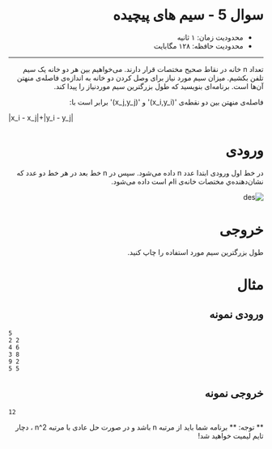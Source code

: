 <div dir="rtl">

# سوال 5 - سیم های پیچیده


+ محدودیت زمان: ۱ ثانیه
+ محدودیت حافظه: ۱۲۸ مگابایت

----------

تعداد n خانه در نقاط صحیح مختصات قرار دارند. می‌خواهیم بین هر دو خانه یک سیم تلفن بکشیم. میزان سیم مورد نیاز برای وصل کردن دو خانه به اندازه‌ی فاصله‌ی منهتن آن‌ها است. برنامه‌ای بنویسید که طول بزرگترین سیم موردنیاز را پیدا کند.

فاصله‌ی منهتن بین دو نقطه‌ی '(x_i,y_i)' و '(x_j,y_j)' برابر است با:

<div dir="ltr">
|x_i - x_j|+|y_i - y_j|
</div>

# ورودی

در خط اول ورودی ابتدا عدد n داده می‌شود. سپس در n خط بعد در هر خط دو عدد که نشان‌دهنده‌ي مختصات خانه‌ی iام است داده می‌شود.

![des](http://s17.picofile.com/file/8411728634/333.png)

# خروجی

طول بزرگترین سیم مورد استفاده را چاپ کنید.

# مثال
## ورودی نمونه

<div dir="ltr">

```
5
2 2
4 6
3 8
9 2
5 5
```
</div>

## خروجی نمونه


<div dir="ltr">

```
12
```
</div>



** توجه: ** برنامه شما باید از مرتبه n باشد و در صورت حل عادی با  مرتبه n^2 ، دچار تایم لیمیت خواهید شد!

</div>
